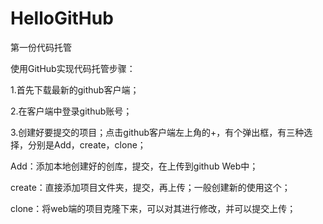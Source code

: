 # HelloGitHub
第一份代码托管

使用GitHub实现代码托管步骤：
 
 1.首先下载最新的github客户端；
 
 2.在客户端中登录github账号；
 
 3.创建好要提交的项目；点击github客户端左上角的+，有个弹出框，有三种选择，分别是Add，create，clone；
 
 Add：添加本地创建好的创库，提交，在上传到github Web中；
 
 create：直接添加项目文件夹，提交，再上传；一般创建新的使用这个；
 
 clone：将web端的项目克隆下来，可以对其进行修改，并可以提交上传；

